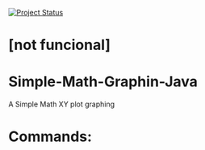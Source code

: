 [![Project Status](https://img.shields.io/badge/status-Alpha-yellow?style=flat-square)]()
# [not funcional]
# Simple-Math-Graphin-Java
A Simple Math XY plot graphing

# Commands:
